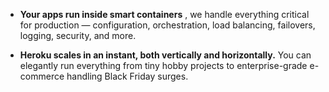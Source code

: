* **Your apps run inside smart containers** , we handle everything critical for production — configuration, orchestration, load balancing, failovers, logging, security, and more.

* **Heroku scales in an instant, both vertically and horizontally.** You can elegantly run everything from tiny hobby projects to enterprise-grade e-commerce handling Black Friday surges.